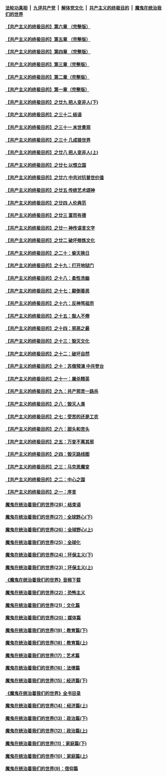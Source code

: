 ####  [法轮功真相](../../../../basic/blob/master/README.md?t=09262100) &nbsp;|&nbsp; [九评共产党](../../../../9ping.md/blob/master/README.md?t=09262100) &nbsp;|&nbsp; [解体党文化](../../../../jtdwh.md/blob/master/README.md?t=09262100)  &nbsp;|&nbsp; [共产主义的终极目的](../../../../gczydzjmd.md/blob/master/README.md?t=09262100) &nbsp;|&nbsp; [魔鬼在统治我们的世界](../../../../mgztzwmdsj.md/blob/master/README.md?t=09262100) 

#### [【共产主义的终极目的】第六章 （完整版）](../pages/nsc422/n11428913.md?t=09262100) 

#### [【共产主义的终极目的】第五章 （完整版）](../pages/nsc422/n11428912.md?t=09262100) 

#### [【共产主义的终极目的】第四章 （完整版）](../pages/nsc422/n11428907.md?t=09262100) 

#### [【共产主义的终极目的】第三章（完整版）](../pages/nsc422/n11428848.md?t=09262100) 

#### [【共产主义的终极目的】第二章（完整版）](../pages/nsc422/n11428831.md?t=09262100) 

#### [【共产主义的终极目的】第一章（完整版）](../pages/nsc422/n11417651.md?t=09262100) 

#### [【共产主义的终极目的】之廿九 把人变非人(下)](../pages/nsc422/n11344140.md?t=09262100) 

#### [【共产主义的终极目的】之三十二 结语](../pages/nsc422/n11360535.md?t=09262100) 

#### [【共产主义的终极目的】之三十一 末世景观](../pages/nsc422/n11351129.md?t=09262100) 

#### [【共产主义的终极目的】之三十 几成狼世界](../pages/nsc422/n11348280.md?t=09262100) 

#### [【共产主义的终极目的】之廿八 把人变非人(上)](../pages/nsc422/n11340492.md?t=09262100) 

#### [【共产主义的终极目的】之廿七 以恨立国](../pages/nsc422/n11336944.md?t=09262100) 

#### [【共产主义的终极目的】之廿六 中共对抗普世价值](../pages/nsc422/n11324785.md?t=09262100) 

#### [【共产主义的终极目的】之廿五 传统艺术颂神](../pages/nsc422/n11296396.md?t=09262100) 

#### [【共产主义的终极目的】之廿四 人伦典范](../pages/nsc422/n11296397.md?t=09262100) 

#### [【共产主义的终极目的】之廿三 富而有德](../pages/nsc422/n11283598.md?t=09262100) 

#### [【共产主义的终极目的】之廿一 神传语言文字](../pages/nsc422/n11263265.md?t=09262100) 

#### [【共产主义的终极目的】之廿二 破坏修炼文化](../pages/nsc422/n11245728.md?t=09262100) 

#### [【共产主义的终极目的】之二十：偷天换日](../pages/nsc422/n11238846.md?t=09262100) 

#### [【共产主义的终极目的】之十九：打开地狱门](../pages/nsc422/n11206376.md?t=09262100) 

#### [【共产主义的终极目的】之十八：柔性洗脑](../pages/nsc422/n11199994.md?t=09262100) 

#### [【共产主义的终极目的】之十七：颠倒善恶](../pages/nsc422/n11179782.md?t=09262100) 

#### [【共产主义的终极目的】之十六：反神骂祖宗](../pages/nsc422/n11166798.md?t=09262100) 

#### [【共产主义的终极目的】之十五：毁人不倦](../pages/nsc422/n11166792.md?t=09262100) 

#### [【共产主义的终极目的】之十四：邪恶之最](../pages/nsc422/n11150249.md?t=09262100) 

#### [【共产主义的终极目的】之十三：毁灭文化](../pages/nsc422/n11135227.md?t=09262100) 

#### [【共产主义的终极目的】之十二：破坏自然](../pages/nsc422/n11135214.md?t=09262100) 

#### [【共产主义的终极目的】之十：苏俄预演 中共登台](../pages/nsc422/n11118424.md?t=09262100) 

#### [【共产主义的终极目的】之十一：屠杀精英](../pages/nsc422/n11118442.md?t=09262100) 

#### [【共产主义的终极目的】之九：共产邪灵一路杀](../pages/nsc422/n11114139.md?t=09262100) 

#### [【共产主义的终极目的】之八：毁灭人类](../pages/nsc422/n11108503.md?t=09262100) 

#### [【共产主义的终极目的】之七：受苦的还是工农](../pages/nsc422/n11101809.md?t=09262100) 

#### [【共产主义的终极目的】之六：甜头和苦头](../pages/nsc422/n11096971.md?t=09262100) 

#### [【共产主义的终极目的】之五：万变不离其邪](../pages/nsc422/n11091285.md?t=09262100) 

#### [【共产主义的终极目的】之四：毁灭路线图](../pages/nsc422/n11086284.md?t=09262100) 

#### [【共产主义的终极目的】之三：马克思魔变](../pages/nsc422/n11061941.md?t=09262100) 

#### [【共产主义的终极目的】之二：中心之国](../pages/nsc422/n11047728.md?t=09262100) 

#### [【共产主义的终极目的】之一：序言](../pages/nsc422/n11086077.md?t=09262100) 

#### [魔鬼在统治着我们的世界(28)：结束语](../pages/nsc422/n10936246.md?t=09262100) 

#### [魔鬼在统治着我们的世界(27)：全球野心(下)](../pages/nsc422/n10928319.md?t=09262100) 

#### [魔鬼在统治着我们的世界(26)：全球野心(上)](../pages/nsc422/n10900318.md?t=09262100) 

#### [魔鬼在统治着我们的世界(25)：全球化](../pages/nsc422/n10788205.md?t=09262100) 

#### [魔鬼在统治着我们的世界(24)：环保主义(下)](../pages/nsc422/n10695307.md?t=09262100) 

#### [魔鬼在统治着我们的世界(23)：环保主义(上)](../pages/nsc422/n10688613.md?t=09262100) 

#### [《魔鬼在统治着我们的世界》音频下载](../pages/nsc422/n10635553.md?t=09262100) 

#### [魔鬼在统治着我们的世界(22)：恐怖主义](../pages/nsc422/n10614727.md?t=09262100) 

#### [魔鬼在统治着我们的世界(21)：文化篇](../pages/nsc422/n10597706.md?t=09262100) 

#### [魔鬼在统治着我们的世界(20)：媒体篇](../pages/nsc422/n10586579.md?t=09262100) 

#### [魔鬼在统治着我们的世界(19)：教育篇(下)](../pages/nsc422/n10564808.md?t=09262100) 

#### [魔鬼在统治着我们的世界(18)：教育篇(上)](../pages/nsc422/n10526970.md?t=09262100) 

#### [魔鬼在统治着我们的世界(17)：艺术篇](../pages/nsc422/n10499093.md?t=09262100) 

#### [魔鬼在统治着我们的世界(16)：法律篇](../pages/nsc422/n10485969.md?t=09262100) 

#### [魔鬼在统治着我们的世界(15)：经济篇(下)](../pages/nsc422/n10469975.md?t=09262100) 

#### [《魔鬼在统治着我们的世界》全书目录](../pages/nsc422/n10464261.md?t=09262100) 

#### [魔鬼在统治着我们的世界(14)：经济篇(上)](../pages/nsc422/n10457370.md?t=09262100) 

#### [魔鬼在统治着我们的世界(13)：政治篇(下)](../pages/nsc422/n10448270.md?t=09262100) 

#### [魔鬼在统治着我们的世界(12)：政治篇(上)](../pages/nsc422/n10444576.md?t=09262100) 

#### [魔鬼在统治着我们的世界(11)：家庭篇(下)](../pages/nsc422/n10440961.md?t=09262100) 

#### [魔鬼在统治着我们的世界(10)：家庭篇(上)](../pages/nsc422/n10435448.md?t=09262100) 

#### [魔鬼在统治着我们的世界(9)：信仰篇](../pages/nsc422/n10432159.md?t=09262100) 

